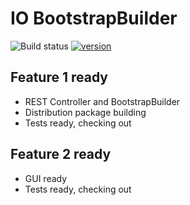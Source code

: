 # IO BootstrapBuilder
![Build status](https://travis-ci.org/janeksmielowski/IO.svg?branch=master)
[![version](https://img.shields.io/badge/version-2.0.0-yellow.svg)](https://semver.org)

## Feature 1 ready
* REST Controller and BootstrapBuilder
* Distribution package building
* Tests ready, checking out

## Feature 2 ready
* GUI ready
* Tests ready, checking out
